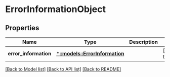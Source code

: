 # ErrorInformationObject

## Properties
Name | Type | Description | Notes
------------ | ------------- | ------------- | -------------
**error_information** | [***::models::ErrorInformation**](ErrorInformation.md) |  | [default to null]

[[Back to Model list]](../README.md#documentation-for-models) [[Back to API list]](../README.md#documentation-for-api-endpoints) [[Back to README]](../README.md)



